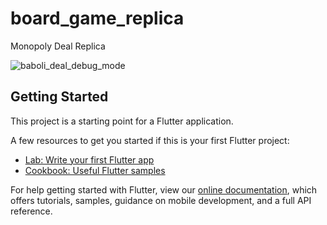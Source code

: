 # board_game_replica

Monopoly Deal Replica

![baboli_deal_debug_mode](https://user-images.githubusercontent.com/69477892/98444899-8c858800-2125-11eb-94d4-90afdd160431.png)


## Getting Started

This project is a starting point for a Flutter application.

A few resources to get you started if this is your first Flutter project:

- [Lab: Write your first Flutter app](https://flutter.dev/docs/get-started/codelab)
- [Cookbook: Useful Flutter samples](https://flutter.dev/docs/cookbook)

For help getting started with Flutter, view our
[online documentation](https://flutter.dev/docs), which offers tutorials,
samples, guidance on mobile development, and a full API reference.
